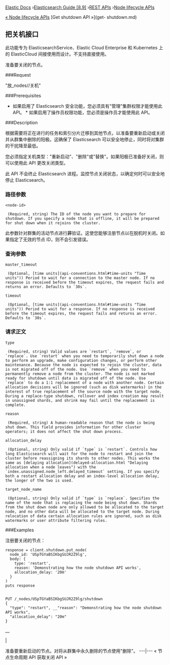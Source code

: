 

[Elastic Docs](/guide/) ›[Elasticsearch Guide [8.9]](index.md) ›[REST
APIs](rest-apis.md) ›[Node lifecycle APIs](node-lifecycle-api.md)

[« Node lifecycle APIs](node-lifecycle-api.md) [Get shutdown API »](get-
shutdown.md)

## 把关机接口

此功能专为 ElasticsearchService、Elastic Cloud Enterprise 和 Kubernetes 上的 ElasticCloud 间接使用而设计。不支持直接使用。

准备要关闭的节点。

###Request

"放_nodes/<node-id>/关机"

###Prerequisites

* 如果启用了 Elasticsearch 安全功能，您必须具有"管理"集群权限才能使用此 API。  * 如果启用了操作员权限功能，您必须是操作员才能使用此 API。

###Description

根据需要将正在进行的任务和索引分片迁移到其他节点，以准备要重新启动或关闭并从群集中删除的阳极。这确保了 Elasticsearch 可以安全地停止，同时将对集群的干扰降至最低。

您必须指定关机类型："重新启动"、"删除"或"替换"。如果阳极已准备好关闭，则可以使用此 API 更改关闭类型。

此 API 不会终止 Elasticsearch 进程。监控节点关闭状态，以确定何时可以安全地停止 Elasticsearch。

### 路径参数

`<node-id>`

     (Required, string) The ID of the node you want to prepare for shutdown. If you specify a node that is offline, it will be prepared for shut down when it rejoins the cluster. 

此参数针对群集的活动节点进行**非**验证。这使您能够注册节点以在脱机时关闭。如果指定了无效的节点 ID，则不会引发错误。

### 查询参数

`master_timeout`

     (Optional, [time units](api-conventions.html#time-units "Time units")) Period to wait for a connection to the master node. If no response is received before the timeout expires, the request fails and returns an error. Defaults to `30s`. 
`timeout`

     (Optional, [time units](api-conventions.html#time-units "Time units")) Period to wait for a response. If no response is received before the timeout expires, the request fails and returns an error. Defaults to `30s`. 

### 请求正文

`type`

     (Required, string) Valid values are `restart`, `remove`, or `replace`. Use `restart` when you need to temporarily shut down a node to perform an upgrade, make configuration changes, or perform other maintenance. Because the node is expected to rejoin the cluster, data is not migrated off of the node. Use `remove` when you need to permanently remove a node from the cluster. The node is not marked ready for shutdown until data is migrated off of the node. Use `replace` to do a 1:1 replacement of a node with another node. Certain allocation decisions will be ignored (such as disk watermarks) in the interest of true replacement of the source node with the target node. During a replace-type shutdown, rollover and index creation may result in unassigned shards, and shrink may fail until the replacement is complete. 
`reason`

     (Required, string) A human-readable reason that the node is being shut down. This field provides information for other cluster operators; it does not affect the shut down process. 
`allocation_delay`

     (Optional, string) Only valid if `type` is `restart`. Controls how long Elasticsearch will wait for the node to restart and join the cluster before reassigning its shards to other nodes. This works the same as [delaying allocation](delayed-allocation.html "Delaying allocation when a node leaves") with the `index.unassigned.node_left.delayed_timeout` setting. If you specify both a restart allocation delay and an index-level allocation delay, the longer of the two is used. 
`target_node_name`

     (Optional, string) Only valid if `type` is `replace`. Specifies the name of the node that is replacing the node being shut down. Shards from the shut down node are only allowed to be allocated to the target node, and no other data will be allocated to the target node. During relocation of data certain allocation rules are ignored, such as disk watermarks or user attribute filtering rules. 

###Examples

注册要关闭的节点：

    
    
    response = client.shutdown.put_node(
      node_id: 'USpTGYaBSIKbgSUJR2Z9lg',
      body: {
        type: 'restart',
        reason: 'Demonstrating how the node shutdown API works',
        allocation_delay: '20m'
      }
    )
    puts response
    
    
    PUT /_nodes/USpTGYaBSIKbgSUJR2Z9lg/shutdown
    {
      "type": "restart", __"reason": "Demonstrating how the node shutdown API works",
      "allocation_delay": "20m"
    }

__

|

准备要重新启动的节点。对将从群集中永久删除的节点使用"删除"。   ---|--- « 节点生命周期 API 获取关闭 API »